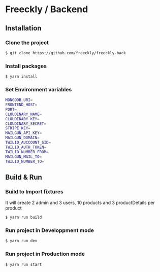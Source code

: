 # Freeckly / Backend

## Installation

### Clone the project

```bash
$ git clone https://github.com/freeckly/freeckly-back
```

### Install packages

```bash
$ yarn install
```

### Set Environment variables

```bash
MONGODB_URI=
FRONTEND_HOST=
PORT=
CLOUDINARY_NAME=
CLOUDINARY_KEY=
CLOUDINARY_SECRET=
STRIPE_KEY=
MAILGUN_API_KEY=
MAILGUN_DOMAIN=
TWILIO_AUCCOUNT_SID=
TWILIO_AUTH_TOKEN=
TWILIO_NUMBER_FROM=
MAILGUN_MAIL_TO=
TWILIO_NUMBER_TO=
```

## Build & Run

### Build to Import fixtures

It will create 2 admin and 3 users, 10 products and 3 productDetails per product

```bash
$ yarn run build
```

### Run project in Developpment mode

```bash
$ yarn run dev
```

### Run project in Production mode

```bash
$ yarn run start
```
